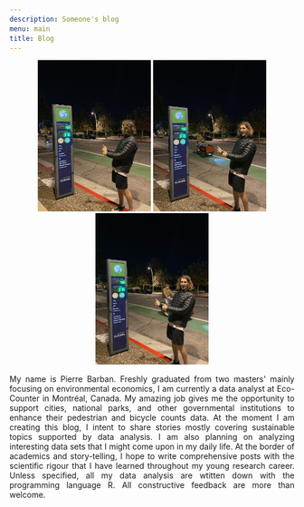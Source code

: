 ```yaml
---
description: Someone's blog
menu: main
title: Blog
---
```

<p align="center">
<img src="IMG_0071.JPG" width="200"/> <img src="IMG_0088.JPG" width="200"/> <img src="IMG_0056.JPG" width="200"/> 
</p>

<p style='text-align: justify;'>
My name is Pierre Barban. Freshly graduated from two masters' mainly focusing on environmental economics, I am currently a data analyst at Eco-Counter in Montréal, Canada. My amazing job gives me the opportunity to support cities, national parks, and other governmental institutions to enhance their pedestrian and bicycle counts data.
At the moment I am creating this blog, I intent to share stories mostly covering sustainable topics supported by data analysis. I am also planning on analyzing interesting data sets that I might come upon in my daily life. At the border of academics and story-telling, I hope to write comprehensive posts with the scientific rigour that I have learned throughout my young research career. Unless specified, all my data analysis are wtitten down with the programming language R. All constructive feedback are more than welcome. 
</p>